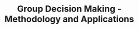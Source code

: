 ---
title: 'Group Decision Making - Methodology and Applications' 
acronym: GDMMA
type: AL
webpage: 'https://doi.org/10.1007/978-3-642-75935-2_24' 
---